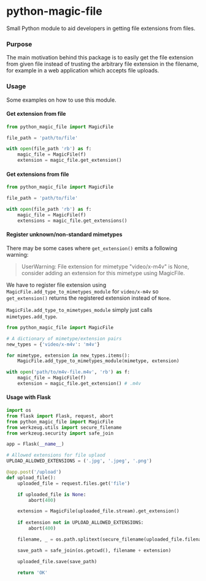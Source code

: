 # python-magic-file
Small Python module to aid developers in getting file extensions from files.

### Purpose
The main motivation behind this package is to easily get the file extension from given file instead of trusting the arbitrary file extension in the filename, for example in a web application which accepts file uploads.


### Usage

Some examples on how to use this module.

#### Get extension from file
```py
from python_magic_file import MagicFile

file_path = 'path/to/file'

with open(file_path 'rb') as f:
    magic_file = MagicFile(f)
    extension = magic_file.get_extension()
```

#### Get extensions from file
```py
from python_magic_file import MagicFile

file_path = 'path/to/file'

with open(file_path 'rb') as f:
    magic_file = MagicFile(f)
    extensions = magic_file.get_extensions()
```

#### Register unknown/non-standard mimetypes

There may be some cases where `get_extension()` emits a following warning:
> UserWarning: File extension for mimetype "video/x-m4v" is None, consider adding an extension for this mimetype using MagicFile.

We have to register file extension using `MagicFile.add_type_to_mimetypes_module` for `video/x-m4v` so `get_extension()` returns the registered extension instead of `None`.

`MagicFile.add_type_to_mimetypes_module` simply just calls `mimetypes.add_type`.

```py
from python_magic_file import MagicFile

# A dictionary of mimetype/extension pairs
new_types = {'video/x-m4v': 'm4v'}

for mimetype, extension in new_types.items():
    MagicFile.add_type_to_mimetypes_module(mimetype, extension)

with open('path/to/m4v-file.m4v', 'rb') as f:
    magic_file = MagicFile(f)
    extension = magic_file.get_extension() # .m4v
```

#### Usage with Flask
```py
import os
from flask import Flask, request, abort
from python_magic_file import MagicFile
from werkzeug.utils import secure_filename
from werkzeug.security import safe_join

app = Flask(__name__)

# Allowed extensions for file uplaod
UPLOAD_ALLOWED_EXTENSIONS = ('.jpg', '.jpeg', '.png')

@app.post('/upload')
def upload_file():
    uploaded_file = request.files.get('file')

    if uploaded_file is None:
        abort(400)

    extension = MagicFile(uploaded_file.stream).get_extension()
    
    if extension not in UPLOAD_ALLOWED_EXTENSIONS:
        abort(400)

    filename, _ = os.path.splitext(secure_filename(uploaded_file.filename))

    save_path = safe_join(os.getcwd(), filename + extension)

    uploaded_file.save(save_path)

    return 'OK'
```
